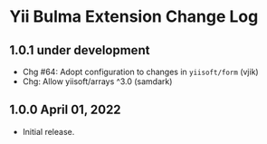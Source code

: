 # Yii Bulma Extension Change Log

## 1.0.1 under development

- Chg #64: Adopt configuration to changes in `yiisoft/form` (vjik)
- Chg: Allow yiisoft/arrays ^3.0 (samdark)

## 1.0.0 April 01, 2022

- Initial release.
